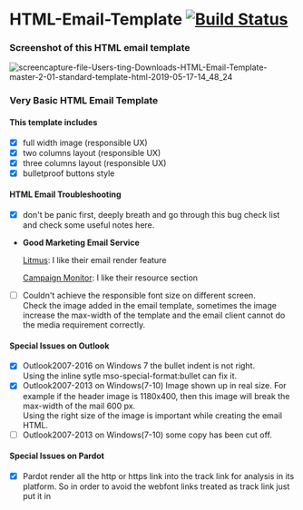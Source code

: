 # HTML-Email-Template [![Build Status](https://img.shields.io/travis/fatih/color.svg?style=flat-square)](https://travis-ci.org/fatih/color)

### Screenshot of this HTML email template
![screencapture-file-Users-ting-Downloads-HTML-Email-Template-master-2-01-standard-template-html-2019-05-17-14_48_24](https://user-images.githubusercontent.com/2945947/57949920-bbfe6000-78b3-11e9-8aeb-2e471404f9de.png)

### Very Basic HTML Email Template

#### This template includes
- [x] full width image (responsible UX)
- [x] two columns layout (responsible UX)
- [x] three columns layout (responsible UX)
- [x] bulletproof buttons style

#### HTML Email Troubleshooting
- [x] don't be panic first, deeply breath and go through this bug check list and check some useful notes here.

* **Good Marketing Email Service**

  [Litmus](https://litmus.com): I like their email render feature
  
  [Campaign Monitor](https://www.campaignmonitor.com): I like their resource section
  
- [ ] Couldn't achieve the responsible font size on different screen.<br/>Check the image added in the email template, sometimes the image increase the max-width of the template and the email client cannot do the media requirement correctly.

#### Special Issues on Outlook
- [x] Outlook2007-2016 on Windows 7 the bullet indent is not right.<br/>  Using the inline sytle mso-special-format:bullet can fix it.
- [x] Outlook2007-2013 on Windows(7-10) Image shown up in real size. For example if the header image is 1180x400, then this image will break the max-width of the mail 600 px. <br/>
  Using the right size of the image is important while creating the email HTML.
- [ ] Outlook2007-2013 on Windows(7-10) some copy has been cut off.

#### Special Issues on Pardot
- [x] Pardot render all the http or https link into the track link for analysis in its platform. So in order to avoid the webfont links treated as track link just put it in <style> tag.

- [x] I personally don't like the test email feature from Pardot, since it is too too slow, local server might be pretty fast. Use command line here can make life much easier after installing SendEmail service (MacOSX).
```
brew SendEmail

/usr/local/Cellar/sendemail/1.56/bin/sendEmail -f yoursender@gmail.com -t yourRecipient@gmail.com < youttestemail.html -s smtp.gmail.com:587 -xu youraccount@gmail.com -xp password

```


